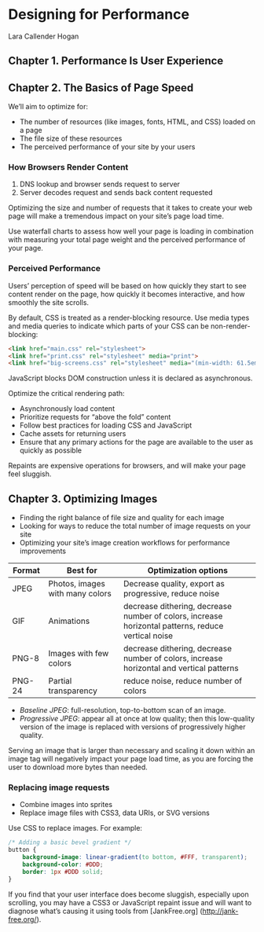 # Designing for Performance

Lara Callender Hogan

## Chapter 1. Performance Is User Experience

## Chapter 2. The Basics of Page Speed

We’ll aim to optimize for:

- The number of resources (like images, fonts, HTML, and CSS) loaded on a page
- The file size of these resources
- The perceived performance of your site by your users

### How Browsers Render Content

1. DNS lookup and browser sends request to server
2. Server decodes request and sends back content requested

Optimizing the size and number of requests that it takes to create your web page will make a tremendous impact on your site’s page load time.

Use waterfall charts to assess how well your page is loading in combination with measuring your total page weight and the perceived performance of your page.

### Perceived Performance

Users’ perception of speed will be based on how quickly they start to see content render on the page, how quickly it becomes interactive, and how smoothly the site scrolls.

By default, CSS is treated as a render-blocking resource. Use media types and media queries to indicate which parts of your CSS can be non-render-blocking: 

```html
<link href="main.css" rel="stylesheet">
<link href="print.css" rel="stylesheet" media="print">
<link href="big-screens.css" rel="stylesheet" media="(min-width: 61.5em)">
```

JavaScript blocks DOM construction unless it is declared as asynchronous.

Optimize the critical rendering path:

- Asynchronously load content
- Prioritize requests for “above the fold” content
- Follow best practices for loading CSS and JavaScript
- Cache assets for returning users
- Ensure that any primary actions for the page are available to the user as quickly as possible

Repaints are expensive operations for browsers, and will make your page feel sluggish.

## Chapter 3. Optimizing Images

- Finding the right balance of file size and quality for each image
- Looking for ways to reduce the total number of image requests on your site
- Optimizing your site’s image creation workflows for performance improvements

|Format |Best for | Optimization options|
|-------|---------|---------------------|
|JPEG|Photos, images with many colors|Decrease quality, export as progressive, reduce noise|
|GIF|Animations|decrease dithering, decrease number of colors, increase horizontal patterns, reduce vertical noise |
|PNG-8|Images with few colors|decrease dithering, decrease number of colors, increase horizontal and vertical patterns|
|PNG-24|Partial transparency|reduce noise, reduce number of colors|

- *Baseline JPEG*: full-resolution, top-to-bottom scan of an image.
- *Progressive JPEG*: appear all at once at low quality; then this low-quality version of the image is replaced with versions of progressively higher quality.

Serving an image that is larger than necessary and scaling it down within an image tag will negatively impact your page load time, as you are forcing the user to download more bytes than needed.

### Replacing image requests

- Combine images into sprites
- Replace image files with CSS3, data URIs, or SVG versions

Use CSS to replace images. For example:

```css
/* Adding a basic bevel gradient */
button {
    background-image: linear-gradient(to bottom, #FFF, transparent);
    background-color: #DDD;
    border: 1px #DDD solid;
}
```

If you find that your user interface does become sluggish, especially upon scrolling, you may have a CSS3 or JavaScript repaint issue and will want to diagnose what’s causing it using tools from [JankFree.org] (http://jank-free.org/).